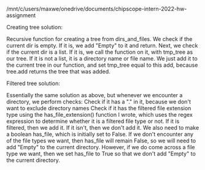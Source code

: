 /mnt/c/users/maxwe/onedrive/documents/chipscope-intern-2022-hw-assignment

Creating tree solution:

Recursive function for creating a tree from dirs_and_files.
We check if the current dir is empty. If it is, we add "Empty" to it and return.
Next, we check if the current dir is a list. If it is, we call the function on it, with tmp_tree as our tree.
If it is not a list, it is a directory name or file name. We just add it to the current tree in our function, and set tmp_tree equal to this add, because tree.add returns the tree that was added.

Filtered tree solution:

Essentially the same solution as above, but whenever we encounter a directory, we perform checks:
Check if it has a "." in it, because we don't want to exclude directory names
Check if it has the filtered file extension type using the has_file_extension() function I wrote, which uses the regex expression to determine whether it is a filtered file type or not. If it is filtered, then we add it. If it isn't, then we don't add it.
We also need to make a boolean has_file, which is initially set to False. If we don't encounter any of the file types we want, then has_file will remain False, so we will need to add "Empty" to the current directory. However, if we do come across a file type we want, then we set has_file to True so that we don't add "Empty" to the current directory.